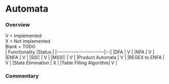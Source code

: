 # Automata

### Overview
V = Implemented   
X = Not implemented  
Blank = TODO  
| Functionality         |Status |
|-----------------------|:-:|
|DFA                    | V | 
|NFA                    | V |
|ENFA                   | V |
|SSC                    | V |
|MSSC                   | V |
|Product Automata       | V |
|REGEX to ENFA          | V |
|State Elimination      | X |
|Table Filling Algorithm| V |

### Commentary
